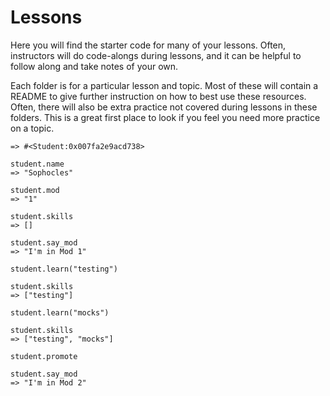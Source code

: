 # Lessons

Here you will find the starter code for many of your lessons. Often, instructors will do code-alongs during lessons, and it can be helpful to follow along and take notes of your own.

Each folder is for a particular lesson and topic. Most of these will contain a README to give further instruction on how to best use these resources. Often, there will also be extra practice not covered during lessons in these folders. This is a great first place to look if you feel you need more practice on a topic.


``` > student = Student.new("Sophocles", 1)
=> #<Student:0x007fa2e9acd738>

student.name
=> "Sophocles"

student.mod
=> "1"

student.skills
=> []

student.say_mod
=> "I'm in Mod 1"

student.learn("testing")

student.skills
=> ["testing"]

student.learn("mocks")

student.skills
=> ["testing", "mocks"]

student.promote

student.say_mod
=> "I'm in Mod 2"
```